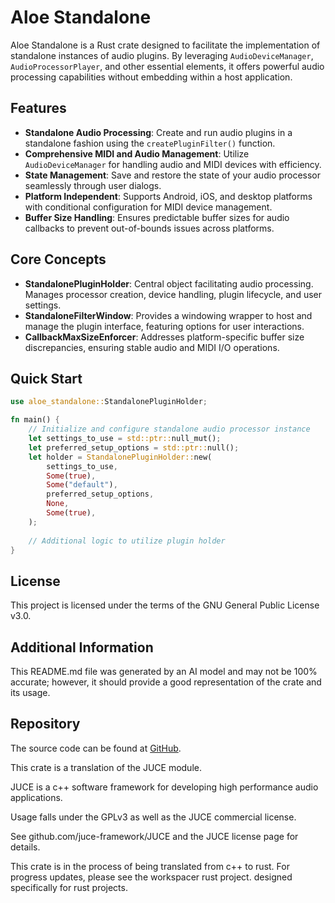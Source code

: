 # Aloe Standalone

Aloe Standalone is a Rust crate designed to facilitate the implementation of standalone instances of audio plugins. By leveraging `AudioDeviceManager`, `AudioProcessorPlayer`, and other essential elements, it offers powerful audio processing capabilities without embedding within a host application.

## Features

- **Standalone Audio Processing**: Create and run audio plugins in a standalone fashion using the `createPluginFilter()` function.
- **Comprehensive MIDI and Audio Management**: Utilize `AudioDeviceManager` for handling audio and MIDI devices with efficiency.
- **State Management**: Save and restore the state of your audio processor seamlessly through user dialogs.
- **Platform Independent**: Supports Android, iOS, and desktop platforms with conditional configuration for MIDI device management.
- **Buffer Size Handling**: Ensures predictable buffer sizes for audio callbacks to prevent out-of-bounds issues across platforms.

## Core Concepts

- **StandalonePluginHolder**: Central object facilitating audio processing. Manages processor creation, device handling, plugin lifecycle, and user settings.
- **StandaloneFilterWindow**: Provides a windowing wrapper to host and manage the plugin interface, featuring options for user interactions.
- **CallbackMaxSizeEnforcer**: Addresses platform-specific buffer size discrepancies, ensuring stable audio and MIDI I/O operations.

## Quick Start

```rust
use aloe_standalone::StandalonePluginHolder;

fn main() {
    // Initialize and configure standalone audio processor instance
    let settings_to_use = std::ptr::null_mut();
    let preferred_setup_options = std::ptr::null();
    let holder = StandalonePluginHolder::new(
        settings_to_use,
        Some(true),
        Some("default"),
        preferred_setup_options,
        None,
        Some(true),
    );
    
    // Additional logic to utilize plugin holder
}
```

## License

This project is licensed under the terms of the GNU General Public License v3.0.

## Additional Information

This README.md file was generated by an AI model and may not be 100% accurate; however, it should provide a good representation of the crate and its usage.

## Repository

The source code can be found at [GitHub](https://github.com/klebs6/aloe-rs).


This crate is a translation of the JUCE module.

JUCE is a c++ software framework for developing high performance audio applications.

Usage falls under the GPLv3 as well as the JUCE commercial license.

See github.com/juce-framework/JUCE and the JUCE license page for details.

This crate is in the process of being translated from c++ to rust. For progress updates, please see the workspacer rust project. designed specifically for rust projects.

